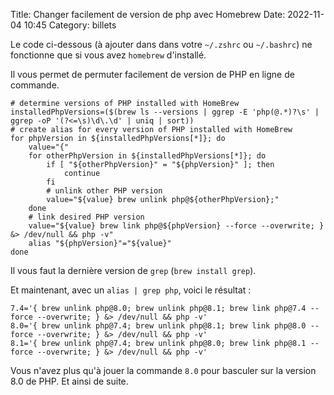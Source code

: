 Title: Changer facilement de version de php avec Homebrew
Date: 2022-11-04 10:45
Category: billets

Le code ci-dessous (à ajouter dans dans votre `~/.zshrc` ou `~/.bashrc`) ne fonctionne que si vous avez `homebrew` d'installé.

Il vous permet de permuter facilement de version de PHP en ligne de commande.

```
# determine versions of PHP installed with HomeBrew
installedPhpVersions=($(brew ls --versions | ggrep -E 'php(@.*)?\s' | ggrep -oP '(?<=\s)\d\.\d' | uniq | sort))
# create alias for every version of PHP installed with HomeBrew
for phpVersion in ${installedPhpVersions[*]}; do
    value="{"
    for otherPhpVersion in ${installedPhpVersions[*]}; do
        if [ "${otherPhpVersion}" = "${phpVersion}" ]; then
            continue
        fi
        # unlink other PHP version
        value="${value} brew unlink php@${otherPhpVersion};"
    done
    # link desired PHP version
    value="${value} brew link php@${phpVersion} --force --overwrite; } &> /dev/null && php -v"
    alias "${phpVersion}"="${value}"
done
```

Il vous faut la dernière version de `grep` (`brew install grep`).

Et maintenant, avec un `alias | grep php`, voici le résultat :

```
7.4='{ brew unlink php@8.0; brew unlink php@8.1; brew link php@7.4 --force --overwrite; } &> /dev/null && php -v'
8.0='{ brew unlink php@7.4; brew unlink php@8.1; brew link php@8.0 --force --overwrite; } &> /dev/null && php -v'
8.1='{ brew unlink php@7.4; brew unlink php@8.0; brew link php@8.1 --force --overwrite; } &> /dev/null && php -v'
```

Vous n'avez plus qu'à jouer la commande `8.0` pour basculer sur la version 8.0 de PHP. Et ainsi de suite.
